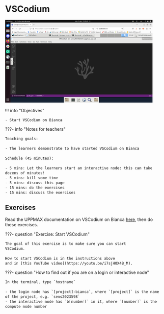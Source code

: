 # VSCodium

![](./img/vscodium_on_bianca_480_x_270.png)

!!! info "Objectives" 

    - Start VSCodium on Bianca

???- info "Notes for teachers"

    Teaching goals:

    - The learners demonstrate to have started VSCodium on Bianca

    Schedule (45 minutes):

    - 5 mins: Let the learners start an interactive node: this can take dozens of minutes!
    - 5 mins: kill some time
    - 5 mins: discuss this page
    - 15 mins: do the exercises
    - 15 mins: discuss the exercises

## Exercises

Read the UPPMAX documentation on VSCodium on Bianca
[here](https://uppmax.github.io/UPPMAX-documentation/cluster_guides/vscodium_on_bianca/),
then do these exercises.

???- question "Exercise: Start VSCodium"

    The goal of this exercise is to make sure you can start
    VSCodium.

    How to start VSCodium is in the instructions above
    and in [this YouTube video](https://youtu.be/i7sjHOX4B_M).

???- question "How to find out if you are on a login or interactive node"

    In the terminal, type `hostname`

    - the login node has `[project]-bianca`, where `[project]` is the name of the project, e.g. `sens2023598`
    - the interactive node has `b[number]` in it, where `[number]` is the compute node number


